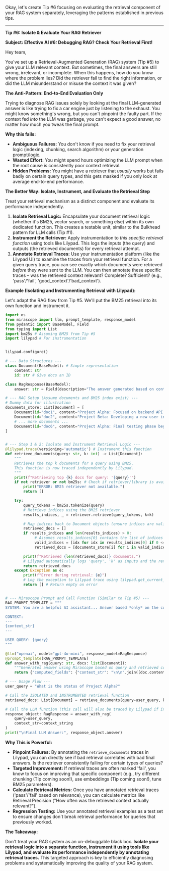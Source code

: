 Okay, let's create Tip #6 focusing on evaluating the retrieval component of your RAG system separately, leveraging the patterns established in previous tips.

---

**Tip #6: Isolate & Evaluate Your RAG Retriever**

**Subject: Effective AI #6: Debugging RAG? Check Your Retrieval First!**

Hey team,

You've set up a Retrieval-Augmented Generation (RAG) system (Tip #5) to give your LLM relevant context. But sometimes, the final answers are still wrong, irrelevant, or incomplete. When this happens, how do you know where the problem lies? Did the retriever fail to find the right information, or did the LLM misunderstand or misuse the context it was given?

**The Anti-Pattern: End-to-End Evaluation Only**

Trying to diagnose RAG issues solely by looking at the final LLM-generated answer is like trying to fix a car engine just by listening to the exhaust. You might know something's wrong, but you can't pinpoint the faulty part. If the context fed *into* the LLM was garbage, you can't expect a good answer, no matter how much you tweak the final prompt.

**Why this fails:**

* **Ambiguous Failures:** You don't know if you need to fix your retrieval logic (indexing, chunking, search algorithm) or your generation prompt/logic.
* **Wasted Effort:** You might spend hours optimizing the LLM prompt when the root cause is consistently poor context retrieval.
* **Hidden Problems:** You might have a retriever that *usually* works but fails badly on certain query types, and this gets masked if you only look at average end-to-end performance.

**The Better Way: Isolate, Instrument, and Evaluate the Retrieval Step**

Treat your retrieval mechanism as a distinct component and evaluate its performance independently.

1.  **Isolate Retrieval Logic:** Encapsulate your document retrieval logic (whether it's BM25, vector search, or something else) within its own dedicated function. This creates a testable unit, similar to the Bulkhead pattern for LLM calls (Tip #1).
2.  **Instrument the Retriever:** Apply instrumentation to *this specific retrieval function* using tools like Lilypad. This logs the inputs (the query) and outputs (the retrieved documents) for every retrieval attempt.
3.  **Annotate Retrieval Traces:** Use your instrumentation platform (like the Lilypad UI) to examine the traces from your retrieval function. For a given query trace, you can see exactly which documents were retrieved *before* they were sent to the LLM. You can then annotate these specific traces – was the retrieved context relevant? Complete? Sufficient? (e.g., 'pass'/'fail', 'good_context'/'bad_context').

**Example (Isolating and Instrumenting Retrieval with Lilypad):**

Let's adapt the RAG flow from Tip #5. We'll put the BM25 retrieval into its own function and instrument it.

```python
import os
from mirascope import llm, prompt_template, response_model
from pydantic import BaseModel, Field
from typing import List
import bm25s # Assuming BM25 from Tip #5
import lilypad # For instrumentation


lilypad.configure()

# --- Data Structures ---
class Document(BaseModel): # Simple representation
    content: str
    id: str # Give docs an ID

class RagResponse(BaseModel):
    answer: str = Field(description="The answer generated based on context and query.")

# --- RAG Setup (Assume documents and BM25 index exist) ---
# Dummy data for illustration
documents_store: List[Document] = [
    Document(id="doc1", content="Project Alpha: Focused on backend API improvements... Status: On track."),
    Document(id="doc2", content="Project Beta: Developing a new user interface... Status: Planning."),
    # ... more documents ...
    Document(id="doc6", content="Project Alpha: Final testing phase begins next Monday...")
]


# --- Step 1 & 2: Isolate and Instrument Retrieval Logic ---
@lilypad.trace(versioning='automatic') # Instrument this function
def retrieve_documents(query: str, k: int) -> List[Document]:
    """
    Retrieves the top k documents for a query using BM25.
    This function is now traced independently by Lilypad.
    """
    print(f"Retrieving top {k} docs for query: '{query}'")
    if not retriever or not bm25s: # Check if retriever/library is available
        print("ERROR: BM25 retriever not available.")
        return []

    try:
        query_tokens = bm25s.tokenize(query)
        # Retrieve indices using the BM25 retriever
        results_indices, _ = retriever.retrieve(query_tokens, k=k)

        # Map indices back to Document objects (ensure indices are valid)
        retrieved_docs = []
        if results_indices and len(results_indices) > 0:
             # Assumes results_indices[0] contains the list of indices
             valid_indices = [idx for idx in results_indices[0] if 0 <= idx < len(documents_store)]
             retrieved_docs = [documents_store[i] for i in valid_indices]

        print(f"Retrieved {len(retrieved_docs)} documents.")
        # Lilypad automatically logs 'query', 'k' as inputs and the returned list of docs as output
        return retrieved_docs
    except Exception as e:
        print(f"Error during retrieval: {e}")
        # Log the exception to Lilypad trace using lilypad.get_current_span().record_exception(e)
        return [] # Return empty on error


# --- Mirascope Prompt and Call Function (Similar to Tip #5) ---
RAG_PROMPT_TEMPLATE = """
SYSTEM: You are a helpful AI assistant... Answer based *only* on the context...

CONTEXT:
---
{context_str}
---

USER QUERY: {query}
"""

@llm("openai", model="gpt-4o-mini", response_model=RagResponse)
@prompt_template(RAG_PROMPT_TEMPLATE)
def answer_with_rag(query: str, docs: list[Document]):
    """Generates answer using Mirascope based on query and retrieved context."""
    return {"computed_fields": {"context_str": "\n\n".join([doc.content for doc in docs])}}

# --- Usage Flow ---
user_query = "What is the status of Project Alpha?"

# Call the ISOLATED and INSTRUMENTED retrieval function
retrieved_docs: List[Document] = retrieve_documents(query=user_query, k=2)

# Call the LLM function (this call will also be traced by Lilypad if instrumented)
response_object: RagResponse = answer_with_rag(
    query=user_query,
    context_str=context_string
)
print("\nFinal LLM Answer:", response_object.answer)
```

**Why This is Powerful:**

* **Pinpoint Failures:** By annotating the `retrieve_documents` traces in Lilypad, you can directly see if bad retrieval correlates with bad final answers. Is the retriever consistently failing for certain types of queries?
* **Targeted Improvement:** If retrieval traces are often marked 'fail', you know to focus on improving that specific component (e.g., try different chunking (Tip coming soon!), use embeddings (Tip coming soon!), tune BM25 parameters).
* **Calculate Retrieval Metrics:** Once you have annotated retrieval traces ('pass'/'fail' based on relevance), you can calculate metrics like Retrieval Precision ("How often was the retrieved context actually relevant?").
* **Regression Testing:** Use your annotated retrieval examples as a test set to ensure changes don't break retrieval performance for queries that previously worked.

**The Takeaway:**

Don't treat your RAG system as an un-debuggable black box. **Isolate your retrieval logic into a separate function, instrument it using tools like Lilypad, and evaluate its performance independently by annotating retrieval traces.** This targeted approach is key to efficiently diagnosing problems and systematically improving the quality of your RAG system.